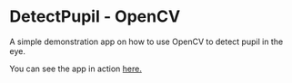 DetectPupil - OpenCV
====================

A simple demonstration app on how to use OpenCV to detect pupil in the eye.


You can see the app in action [here.](https://www.youtube.com/watch?v=HHs3C83Dlwc)
